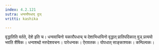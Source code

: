 ```yaml
---
index: 4.2.121
sutra: धन्वयौपधाद् वुञ्
vritti: kashika

---
```

वृद्धातिति वर्तते, देशे इति च। धन्ववाचिनो यकारौपधाच् च देशाभिधायिनो वृद्धात् प्रातिपदिकात् वुञ् प्रत्ययो भवति शैषिकः। धन्वशब्दो मरुदेशवचनः। पारेधन्वकः। ऐरावतकः। योपधात् साङ्काश्यकः। कम्पिल्यकः।